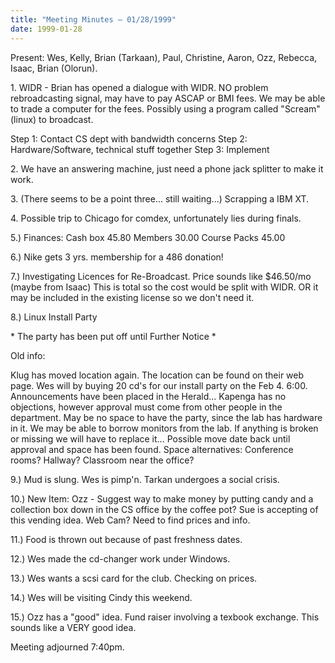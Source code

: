 ```yaml
---
title: "Meeting Minutes – 01/28/1999"
date: 1999-01-28
---
```

Present: Wes, Kelly, Brian (Tarkaan), Paul, Christine, Aaron, Ozz, Rebecca, Isaac, Brian (Olorun). </p><p>
</p><p>
1. WIDR - 	Brian has opened a dialogue with WIDR.  NO problem rebroadcasting 	signal, may have to pay ASCAP or BMI fees.  We may be able to trade a 	computer for the fees.  Possibly using a program called "Scream"  	(linux) to broadcast. </p><p>
	Step 1: Contact CS dept with bandwidth concerns 	Step 2: Hardware/Software, technical stuff together 	Step 3: Implement </p><p>
</p><p>
</p><p>
2. We have an answering machine, just need a phone jack splitter to make it work. </p><p>
3. (There seems to be a point three... still waiting...) 	Scrapping a IBM XT. </p><p>
4.  Possible trip to Chicago for comdex, unfortunately lies 	during finals. </p><p>
5.) Finances: 	Cash box 45.80 	Members 30.00 	Course Packs 45.00   </p><p>
6.) Nike gets 3 yrs. membership for a 486 donation!   </p><p>
7.) Investigating Licences for Re-Broadcast. 	Price sounds like $46.50/mo (maybe from Isaac) 	This is total so the cost would be split with WIDR. 	OR it may be included in the existing license so we don't need it. </p><p>
8.) Linux Install Party </p><p>
	* The party has been put off until Further Notice * </p><p>
	Old info: </p><p>
	Klug has moved location again.  The location can be 	found on their web page.   	 	Wes will by buying 20 cd's for our install party on the  	Feb 4. 6:00. Announcements have been placed in the Herald... 	 	Kapenga has no objections, however approval must come from other 	people in the department.  May be no space to have the party, 	since the lab has hardware in it.  We may be able to borrow 	monitors from the lab.  If anything is broken or missing  	we will have to replace it...  	 	Possible move date back until approval and space has been found. 	Space alternatives: Conference rooms?   			    Hallway? 			    Classroom near the office? </p><p>
9.) Mud is slung.   Wes is pimp'n.  Tarkan undergoes a social crisis. </p><p>
10.) New Item: 	Ozz - Suggest way to make money by putting candy and a 	collection box down in the CS office by the coffee pot? Sue is 	accepting of this vending idea. 	 	Web Cam?  Need to find prices and info. </p><p>
11.) Food is thrown out because of past freshness dates. </p><p>
12.) Wes made the cd-changer work under Windows. </p><p>
13.) Wes wants a scsi card for the club.  Checking on prices. </p><p>
14.) Wes will be visiting Cindy this weekend. </p><p>
15.) Ozz has a "good" idea.  Fund raiser involving a texbook exchange. This sounds like a VERY good idea. </p><p>
</p><p>
Meeting adjourned 7:40pm. </p>
